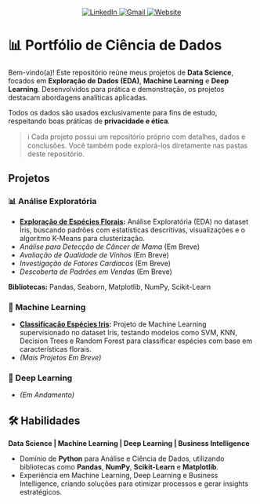 <p align="center">
  <a href="https://www.linkedin.com/in/felipe-sousa-20968017a/">
    <img src="https://img.shields.io/badge/-LinkedIn-blue?style=flat-square&logo=Linkedin&logoColor=white" alt="LinkedIn">
  </a> 
  <a href="mailto:felipevsousa7@gmail.com">
    <img src="https://img.shields.io/badge/-Gmail-c14438?style=flat-square&logo=Gmail&logoColor=white" alt="Gmail">
  </a> 
  <a href="https://felipevsousa.my.canva.site/portfolio">
    <img src="https://img.shields.io/badge/-Meu%20Site-00C4CC?style=flat-square&logo=Canva&logoColor=white" alt="Website">
  </a>
</p>

# 📊 Portfólio de Ciência de Dados

Bem-vindo(a)! Este repositório reúne meus projetos de **Data Science**, focados em **Exploração de Dados (EDA)**, **Machine Learning** e **Deep Learning**. Desenvolvidos para prática e demonstração, os projetos destacam abordagens analíticas aplicadas.

Todos os dados são usados exclusivamente para fins de estudo, respeitando boas práticas de **privacidade e ética**.

> ℹ️ Cada projeto possui um repositório próprio com detalhes, dados e conclusões. Você também pode explorá-los diretamente nas pastas deste repositório.

## Projetos

### 📊 Análise Exploratória
- **[Exploração de Espécies Florais](https://github.com/benzerinsio/FloralSpecies-EDA):** Análise Exploratória (EDA) no dataset Íris, buscando padrões com estatísticas descritivas, visualizações e o algoritmo K-Means para clusterização.  
- *Análise para Detecção de Câncer de Mama* (Em Breve)  
- *Avaliação de Qualidade de Vinhos* (Em Breve)  
- *Investigação de Fatores Cardíacos* (Em Breve)  
- *Descoberta de Padrões em Vendas* (Em Breve)  

**Bibliotecas:** Pandas, Seaborn, Matplotlib, NumPy, Scikit-Learn

### 🤖 Machine Learning
- **[Classificação Espécies Iris](https://github.com/benzerinsio/FloralSpecies-ML):** Projeto de Machine Learning supervisionado no dataset Iris, testando modelos como SVM, KNN, Decision Trees e Random Forest para classificar espécies com base em características florais.  
- *(Mais Projetos Em Breve)*

### 🧠 Deep Learning
- *(Em Andamento)*

## 🛠️ Habilidades

**Data Science | Machine Learning | Deep Learning | Business Intelligence**

- Domínio de **Python** para Análise e Ciência de Dados, utilizando bibliotecas como **Pandas**, **NumPy**, **Scikit-Learn** e **Matplotlib**.  
- Experiência em Machine Learning, Deep Learning e Business Intelligence, criando soluções para otimizar processos e gerar insights estratégicos.